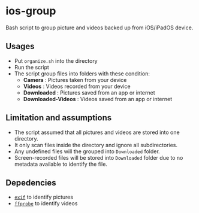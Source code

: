 # ios-group
Bash script to group picture and videos backed up from iOS/iPadOS device.

## Usages
- Put `organize.sh` into the directory
- Run the script
- The script group files into folders with these condition:
    - **Camera** : Pictures taken from your device
    - **Videos** : Videos recorded from your device
    - **Downloaded** : Pictures saved from an app or internet
    - **Downloaded-Videos** : Videos saved from an app or internet

## Limitation and assumptions
- The script assumed that all pictures and videos are stored into one directory.
- It only scan files inside the directory and ignore all subdirectories.
- Any undefined files will the grouped into `Downloaded` folder.
- Screen-recorded files will be stored into `Downloaded` folder due to no metadata available to identify the file.

## Depedencies
- [`exif`](https://aur.archlinux.org/packages/exif/) to identify pictures
- [`ffprobe`](https://www.archlinux.org/packages/extra/x86_64/ffmpeg/) to identify videos